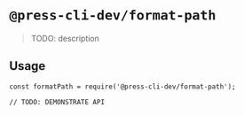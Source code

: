 # `@press-cli-dev/format-path`

> TODO: description

## Usage

```
const formatPath = require('@press-cli-dev/format-path');

// TODO: DEMONSTRATE API
```
